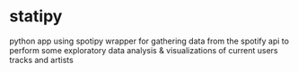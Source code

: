 # statipy
python app using spotipy wrapper for gathering data from the spotify api to perform some exploratory data analysis &amp; visualizations of current users tracks and artists
